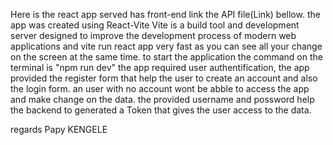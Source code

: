 Here is the react app served has front-end link the API file(Link) bellow.
the app was created using React-Vite
Vite is a build tool and development server designed to improve the development process of modern web applications
and vite run react app very fast as you can see all your change on the screen at the same time.
to start the application the  command on the terminal is "npm run dev"
the app required user authentification, the app provided the register form  that help the user to create an account and also the login form.
an user with no account wont be abble to access the app and  make change on the data.
the provided username and possword help the backend to generated a Token that gives the user access to the data.


regards Papy KENGELE
